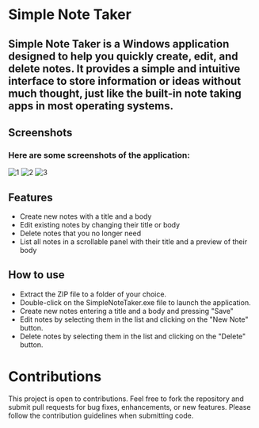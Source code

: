 # Simple Note Taker
## Simple Note Taker is a Windows application designed to help you quickly create, edit, and delete notes. It provides a simple and intuitive interface to store information or ideas without much thought, just like the built-in note taking apps in most operating systems.


## Screenshots
### Here are some screenshots of the application:

![1](https://user-images.githubusercontent.com/61797706/234908495-6f9195aa-d3a1-49f7-ae29-f20d9d338a07.PNG)
![2](https://user-images.githubusercontent.com/61797706/234908507-46ee3a15-ddd4-4206-aef9-39ac8e15aee9.PNG)
![3](https://user-images.githubusercontent.com/61797706/234908523-4b9d0843-f5c3-43ae-87e8-883c9079d391.PNG)

## Features

- Create new notes with a title and a body
- Edit existing notes by changing their title or body
- Delete notes that you no longer need
- List all notes in a scrollable panel with their title and a preview of their body

## How to use

- Extract the ZIP file to a folder of your choice.
- Double-click on the SimpleNoteTaker.exe file to launch the application.
- Create new notes entering a title and a body and pressing "Save"
- Edit notes by selecting them in the list and clicking on the "New Note" button.
- Delete notes by selecting them in the list and clicking on the "Delete" button.

# Contributions
This project is open to contributions. Feel free to fork the repository and submit pull requests for bug fixes, enhancements, or new features. Please follow the contribution guidelines when submitting code.
